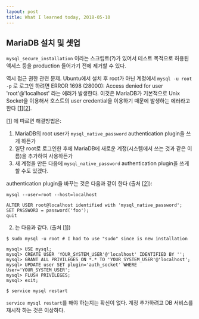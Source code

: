 ```yaml
---
layout: post
title: What I learned today, 2018-05-10
---
```


## MariaDB 설치 및 셋업

`mysql_secure_installation` 이라는 스크립트(?)가 있어서 테스트 목적으로 허용된 액세스 등을 production 들어가기 전에 제거할 수 있다.

역시 접근 권한 관련 문제. Ubuntu에서 설치 후 root가 아닌 계정에서 `mysql -u root -p` 로 로그인 하려면 ERROR 1698 (28000): Access denied for user 'root'@'localhost' 라는 에러가 발생한다. 이것은 MariaDB가 기본적으로 Unix Socket을 이용해서 호스트의 user credential을 이용하기 때문에 발생하는 에러라고 한다 [[1](https://stackoverflow.com/questions/39281594/error-1698-28000-access-denied-for-user-rootlocalhost)][[2](https://mariadb.com/kb/en/library/authentication-plugin-unix-socket/)].  

[[1](https://stackoverflow.com/questions/39281594/error-1698-28000-access-denied-for-user-rootlocalhost)] 에 따르면 해결방법은:
1. MariaDB의 root user가 `mysql_native_password` authentication plugin을 쓰게 하든가
2. 일단 root로 로그인한 후에 MariaDB에 새로운 계정(시스템에서 쓰는 것과 같은 이름)을 추가하여 사용하든가
3. 새 계정을 만든 다음에 `mysql_native_password` authentication plugin을 쓰게 할 수도 있겠다.

authentication plugin을 바꾸는 것은 다음과 같이 한다 (출처 [[2](https://mariadb.com/kb/en/library/authentication-plugin-unix-socket/)]):

```
mysql --user=root --host=localhost

ALTER USER root@localhost identified with 'mysql_native_password';
SET PASSWORD = password('foo');
quit
```

2. 는 다음과 같다. (출처 [[1](https://stackoverflow.com/questions/39281594/error-1698-28000-access-denied-for-user-rootlocalhost)])

```
$ sudo mysql -u root # I had to use "sudo" since is new installation

mysql> USE mysql;
mysql> CREATE USER 'YOUR_SYSTEM_USER'@'localhost' IDENTIFIED BY '';
mysql> GRANT ALL PRIVILEGES ON *.* TO 'YOUR_SYSTEM_USER'@'localhost';
mysql> UPDATE user SET plugin='auth_socket' WHERE User='YOUR_SYSTEM_USER';
mysql> FLUSH PRIVILEGES;
mysql> exit;

$ service mysql restart
```

`service mysql restart`를 해야 하는지는 확신이 없다. 계정 추가하려고 DB 서비스를 재시작 하는 것은 이상하다. 
